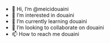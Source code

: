- 👋 Hi, I’m @meicidouaini
- 👀 I’m interested in douaini
- 🌱 I’m currently learning douaini
- 💞️ I’m looking to collaborate on douaini
- 📫 How to reach me douaini

<!---
meicidouaini/meicidouaini is a ✨ special ✨ repository because its `README.md` (this file) appears on your GitHub profile.
You can click the Preview link to take a look at your changes.
--->
